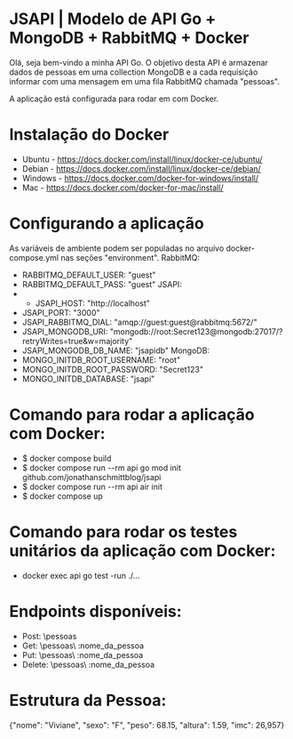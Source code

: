 # JSAPI | Modelo de API Go + MongoDB + RabbitMQ + Docker

Olá, seja bem-vindo a minha API Go.
O objetivo desta API é armazenar dados de pessoas em uma collection MongoDB e a cada requisição informar com uma mensagem em uma fila RabbitMQ chamada "pessoas".

A aplicação está configurada para rodar em com Docker.

# Instalação do Docker
- Ubuntu - https://docs.docker.com/install/linux/docker-ce/ubuntu/
- Debian - https://docs.docker.com/install/linux/docker-ce/debian/
- Windows - https://docs.docker.com/docker-for-windows/install/
- Mac - https://docs.docker.com/docker-for-mac/install/

# Configurando a aplicação
As variáveis de ambiente podem ser populadas no arquivo docker-compose.yml nas seções "environment".
RabbitMQ:
- RABBITMQ_DEFAULT_USER: "guest"
- RABBITMQ_DEFAULT_PASS: "guest"
JSAPI:
- - JSAPI_HOST: "http://localhost"
- JSAPI_PORT: "3000"
- JSAPI_RABBITMQ_DIAL: "amqp://guest:guest@rabbitmq:5672/"
- JSAPI_MONGODB_URI: "mongodb://root:Secret123@mongodb:27017/?retryWrites=true&w=majority"
- JSAPI_MONGODB_DB_NAME: "jsapidb"
MongoDB:
- MONGO_INITDB_ROOT_USERNAME: "root"
- MONGO_INITDB_ROOT_PASSWORD: "Secret123"
- MONGO_INITDB_DATABASE: "jsapi"

# Comando para rodar a aplicação com Docker:
- $ docker compose build
- $ docker compose run --rm api go mod init github.com/jonathanschmittblog/jsapi
- $ docker compose run --rm api air init
- $ docker compose up

# Comando para rodar os testes unitários da aplicação com Docker:
- docker exec api go test -run ./...

# Endpoints disponíveis:
- Post: \pessoas
- Get: \pessoas\ :nome_da_pessoa
- Put: \pessoas\ :nome_da_pessoa
- Delete: \pessoas\ :nome_da_pessoa

# Estrutura da Pessoa:
{"nome": "Viviane", "sexo": "F", "peso": 68.15, "altura": 1.59, "imc": 26,957}
